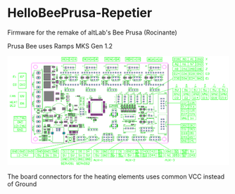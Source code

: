 # HelloBeePrusa-Repetier
Firmware for the remake of altLab's Bee Prusa (Rocinante)


Prusa Bee uses Ramps MKS Gen 1.2

![Ramps MKS Gen 1.2](https://github.com/altLab/HelloBeePrusa-Repetier/blob/master/Repetier-Firmware-HelloBePrusa/MKS_GEN-PIN.PNG)

The board connectors for the heating elements uses common VCC instead of Ground
